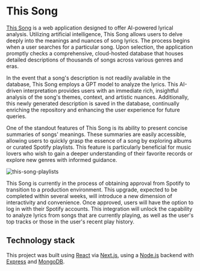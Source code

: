 # This Song

[This Song](https://thissong.net/) is a web application designed to offer AI-powered lyrical analysis. Utilizing artificial intelligence, This Song allows users to delve deeply into the meanings and nuances of song lyrics. The process begins when a user searches for a particular song. Upon selection, the application promptly checks a comprehensive, cloud-hosted database that houses detailed descriptions of thousands of songs across various genres and eras.

In the event that a song's description is not readily available in the database, This Song employs a GPT model to analyze the lyrics. This AI-driven interpretation provides users with an immediate rich, insightful analysis of the song's themes, context, and artistic nuances. Additionally, this newly generated description is saved in the database, continually enriching the repository and enhancing the user experience for future queries.

<!--![this-song-song](https://github.com/atopala7/this-song/assets/17114523/a2255e47-3350-49a0-89c9-2e7981b8c676)-->

One of the standout features of This Song is its ability to present concise summaries of songs' meanings. These summaries are easily accessible, allowing users to quickly grasp the essence of a song by exploring albums or curated Spotify playlists. This feature is particularly beneficial for music lovers who wish to gain a deeper understanding of their favorite records or explore new genres with informed guidance.

![this-song-playlists](https://github.com/atopala7/this-song/assets/17114523/050b00b1-1945-485a-81af-92c7efd678cf)

This Song is currently in the process of obtaining approval from Spotify to transition to a production environment. This upgrade, expected to be completed within several weeks, will introduce a new dimension of interactivity and convenience. Once approved, users will have the option to log in with their Spotify accounts. This integration will unlock the capability to analyze lyrics from songs that are currently playing, as well as the user's top tracks or those in the user's recent play history.

<!--![screenshot](https://github.com/atopala7/spotify-react/assets/17114523/ba037816-b4ac-47f8-af84-76d8fcdf0e41)-->

## Technology stack

This project was built using [React](https://react.dev/) via [Next.js](https://nextjs.org/), using a [Node.js](https://nodejs.org/) backend with [Express](https://expressjs.com/) and [MongoDB](https://www.mongodb.com/).
